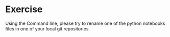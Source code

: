 # Exercise
Using the Command line, please try to rename one of the python notebooks files in one of your local git repositories.
